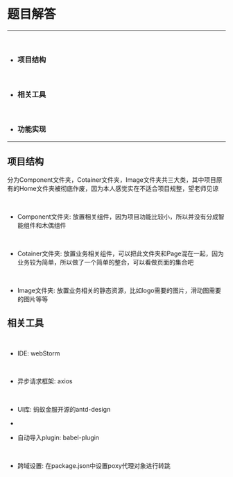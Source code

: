 <h1>题目解答</h1>

<hr></hr>

<ul>

​	<li><h3>项目结构</h3></li>

​	<li><h3>相关工具</h3></li>

​	<li><h3>功能实现</h3></li>

</ul>

<hr/>

<h2>项目结构</h2>

<p>分为Component文件夹，Cotainer文件夹，Image文件夹共三大类，其中项目原有的Home文件夹被彻底作废，因为本人感觉实在不适合项目规整，望老师见谅</p>

<ul>

​	<li>Component文件夹: 放置相关组件，因为项目功能比较小，所以并没有分成智能组件和木偶组件</li>

​	<li>Cotainer文件夹: 放置业务相关组件，可以把此文件夹和Page混在一起，因为业务较为简单，所以做了一个简单的整合，可以看做页面的集合吧</li>

​	<li>Image文件夹: 放置业务相关的静态资源，比如logo需要的图片，滑动图需要的图片等等</li>

</ul>

<h2>相关工具</h2>

<ul>

​	<li>IDE: webStorm</li>

​	<li>异步请求框架:  axios</li>

​	<li>UI库: 蚂蚁金服开源的antd-design<li>

​	<li>自动导入plugin: babel-plugin</li>

​	<li>跨域设置: 在package.json中设置poxy代理对象进行转跳</li>

</ul>